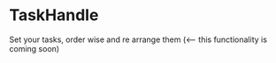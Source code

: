 # TaskHandle
Set your tasks, order wise and re arrange them (&lt;-- this functionality is coming soon)
